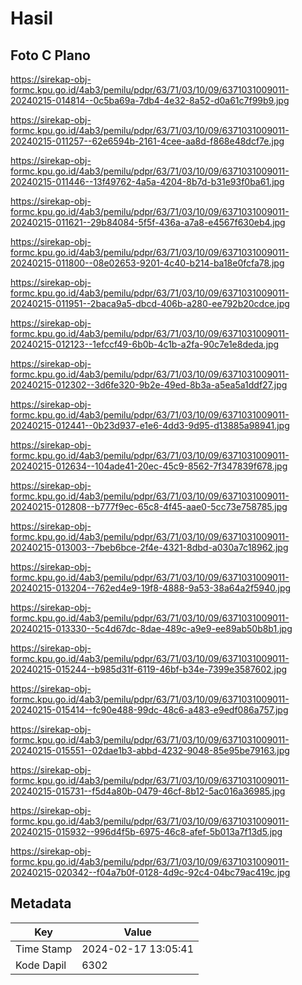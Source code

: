 # Hasil

## Foto C Plano

https://sirekap-obj-formc.kpu.go.id/4ab3/pemilu/pdpr/63/71/03/10/09/6371031009011-20240215-014814--0c5ba69a-7db4-4e32-8a52-d0a61c7f99b9.jpg

https://sirekap-obj-formc.kpu.go.id/4ab3/pemilu/pdpr/63/71/03/10/09/6371031009011-20240215-011257--62e6594b-2161-4cee-aa8d-f868e48dcf7e.jpg

https://sirekap-obj-formc.kpu.go.id/4ab3/pemilu/pdpr/63/71/03/10/09/6371031009011-20240215-011446--13f49762-4a5a-4204-8b7d-b31e93f0ba61.jpg

https://sirekap-obj-formc.kpu.go.id/4ab3/pemilu/pdpr/63/71/03/10/09/6371031009011-20240215-011621--29b84084-5f5f-436a-a7a8-e4567f630eb4.jpg

https://sirekap-obj-formc.kpu.go.id/4ab3/pemilu/pdpr/63/71/03/10/09/6371031009011-20240215-011800--08e02653-9201-4c40-b214-ba18e0fcfa78.jpg

https://sirekap-obj-formc.kpu.go.id/4ab3/pemilu/pdpr/63/71/03/10/09/6371031009011-20240215-011951--2baca9a5-dbcd-406b-a280-ee792b20cdce.jpg

https://sirekap-obj-formc.kpu.go.id/4ab3/pemilu/pdpr/63/71/03/10/09/6371031009011-20240215-012123--1efccf49-6b0b-4c1b-a2fa-90c7e1e8deda.jpg

https://sirekap-obj-formc.kpu.go.id/4ab3/pemilu/pdpr/63/71/03/10/09/6371031009011-20240215-012302--3d6fe320-9b2e-49ed-8b3a-a5ea5a1ddf27.jpg

https://sirekap-obj-formc.kpu.go.id/4ab3/pemilu/pdpr/63/71/03/10/09/6371031009011-20240215-012441--0b23d937-e1e6-4dd3-9d95-d13885a98941.jpg

https://sirekap-obj-formc.kpu.go.id/4ab3/pemilu/pdpr/63/71/03/10/09/6371031009011-20240215-012634--104ade41-20ec-45c9-8562-7f347839f678.jpg

https://sirekap-obj-formc.kpu.go.id/4ab3/pemilu/pdpr/63/71/03/10/09/6371031009011-20240215-012808--b777f9ec-65c8-4f45-aae0-5cc73e758785.jpg

https://sirekap-obj-formc.kpu.go.id/4ab3/pemilu/pdpr/63/71/03/10/09/6371031009011-20240215-013003--7beb6bce-2f4e-4321-8dbd-a030a7c18962.jpg

https://sirekap-obj-formc.kpu.go.id/4ab3/pemilu/pdpr/63/71/03/10/09/6371031009011-20240215-013204--762ed4e9-19f8-4888-9a53-38a64a2f5940.jpg

https://sirekap-obj-formc.kpu.go.id/4ab3/pemilu/pdpr/63/71/03/10/09/6371031009011-20240215-013330--5c4d67dc-8dae-489c-a9e9-ee89ab50b8b1.jpg

https://sirekap-obj-formc.kpu.go.id/4ab3/pemilu/pdpr/63/71/03/10/09/6371031009011-20240215-015244--b985d31f-6119-46bf-b34e-7399e3587602.jpg

https://sirekap-obj-formc.kpu.go.id/4ab3/pemilu/pdpr/63/71/03/10/09/6371031009011-20240215-015414--fc90e488-99dc-48c6-a483-e9edf086a757.jpg

https://sirekap-obj-formc.kpu.go.id/4ab3/pemilu/pdpr/63/71/03/10/09/6371031009011-20240215-015551--02dae1b3-abbd-4232-9048-85e95be79163.jpg

https://sirekap-obj-formc.kpu.go.id/4ab3/pemilu/pdpr/63/71/03/10/09/6371031009011-20240215-015731--f5d4a80b-0479-46cf-8b12-5ac016a36985.jpg

https://sirekap-obj-formc.kpu.go.id/4ab3/pemilu/pdpr/63/71/03/10/09/6371031009011-20240215-015932--996d4f5b-6975-46c8-afef-5b013a7f13d5.jpg

https://sirekap-obj-formc.kpu.go.id/4ab3/pemilu/pdpr/63/71/03/10/09/6371031009011-20240215-020342--f04a7b0f-0128-4d9c-92c4-04bc79ac419c.jpg


## Metadata

| Key        | Value               |
| ---------- | ------------------- |
| Time Stamp | 2024-02-17 13:05:41 |
| Kode Dapil | 6302                |



